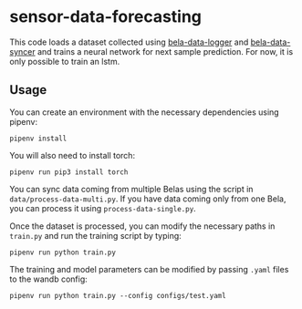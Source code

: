 # sensor-data-forecasting
This code loads a dataset collected using [bela-data-logger](https://github.com/pelinski/bela-data-logger) and [bela-data-syncer](https://github.com/pelinski/bela-data-syncer) and trains a neural network for next sample prediction. For now, it is only possible to train an lstm. 


## Usage
You can create an environment with the necessary dependencies using pipenv:
```
pipenv install
```
You will also need to install torch:
```
pipenv run pip3 install torch
```
You can sync data coming from multiple Belas using the script in `data/process-data-multi.py`. If you have data coming only from one Bela, you can process it using `process-data-single.py`.

Once the dataset is processed, you can modify the necessary paths in `train.py` and run the training script by typing:
```
pipenv run python train.py
```
The training and model parameters can be modified by passing `.yaml` files to the wandb config:
```
pipenv run python train.py --config configs/test.yaml
```